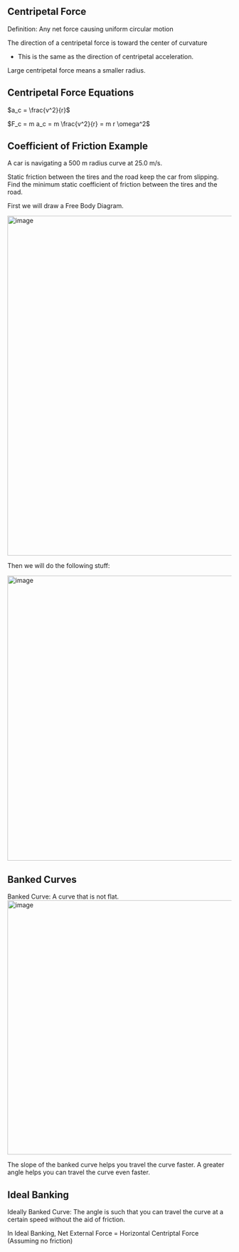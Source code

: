 ## Centripetal Force
Definition: Any net force causing uniform circular motion

The direction of a centripetal force is toward the center of curvature
  - This is the same as the direction of centripetal acceleration.

Large centripetal force means a smaller radius. 

## Centripetal Force Equations
$a_c = \frac{v^2}{r}$

$F_c = m a_c = m \frac{v^2}{r} = m r \omega^2$

## Coefficient of Friction Example
A car is navigating a 500 m radius curve at 25.0 m/s.

Static friction between the tires and the road keep the car from slipping. Find the minimum static coefficient of friction between the tires and the road. 

First we will draw a Free Body Diagram.

<img width="947" height="763" alt="image" src="https://github.com/user-attachments/assets/e4656f1f-7309-4672-be15-8921fc3ff2e0" />

Then we will do the following stuff:

<img width="705" height="640" alt="image" src="https://github.com/user-attachments/assets/ef76143a-f539-46f2-8410-52b80bb2b204" />

## Banked Curves
Banked Curve: A curve that is not flat.
<img width="750" height="571" alt="image" src="https://github.com/user-attachments/assets/286ed8ec-4be8-4c3a-a1b3-a1ac4818f8c9" />

The slope of the banked curve helps you travel the curve faster. A greater angle helps you can travel the curve even faster.

## Ideal Banking
Ideally Banked Curve: The angle is such that you can travel the curve at a certain speed without the aid of friction.

In Ideal Banking, Net External Force = Horizontal Centriptal Force (Assuming no friction)
